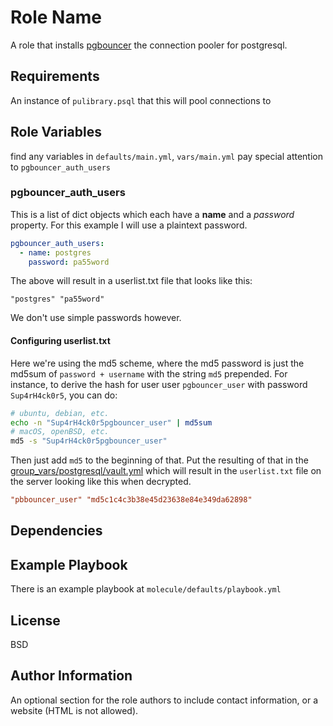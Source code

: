 Role Name
=========

A role that installs [pgbouncer](https://www.pgbouncer.org/) the connection pooler for postgresql. 

Requirements
------------

An instance of `pulibrary.psql` that this will pool connections to

Role Variables
--------------

find any variables in `defaults/main.yml`, `vars/main.yml` pay special attention to `pgbouncer_auth_users`

### pgbouncer_auth_users

This is a list of dict objects which each have a **name** and a *password* property. For this example I will use a plaintext password. 

```yml
pgbouncer_auth_users:
  - name: postgres
    password: pa55word
```

The above will result in a userlist.txt file that looks like this:

```
"postgres" "pa55word"
```
We don't use simple passwords however. 

#### Configuring userlist.txt

Here we're using the md5 scheme, where the md5 password is just the md5sum of `password + username` with the string `md5` prepended. For instance, to derive the hash for user  user `pgbouncer_user` with password `Sup4rH4ck0r5`, you can do:

```bash
# ubuntu, debian, etc.
echo -n "Sup4rH4ck0r5pgbouncer_user" | md5sum
# macOS, openBSD, etc.
md5 -s "Sup4rH4ck0r5pgbouncer_user"
```

Then just add `md5` to the beginning of that. Put the resulting of that in the [group_vars/postgresql/vault.yml](group_vars/postgresql/vault.yml) which will result in the `userlist.txt` file on the server looking like this when decrypted.

```ini
"pbbouncer_user" "md5c1c4c3b38e45d23638e84e349da62898"
```

Dependencies
------------


Example Playbook
----------------

There is an example playbook at `molecule/defaults/playbook.yml`


License
-------

BSD

Author Information
------------------

An optional section for the role authors to include contact information, or a
website (HTML is not allowed).
